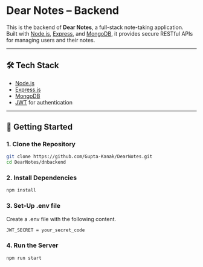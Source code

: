 # Dear Notes – Backend

This is the backend of **Dear Notes**, a full-stack note-taking application.  
Built with [Node.js](https://nodejs.org/), [Express](https://expressjs.com/), and [MongoDB](https://www.mongodb.com/), it provides secure RESTful APIs for managing users and their notes.

---

## 🛠️ Tech Stack

- [Node.js](https://nodejs.org/)
- [Express.js](https://expressjs.com/)
- [MongoDB](https://www.mongodb.com/)
- [JWT](https://jwt.io/) for authentication

---

## 🚀 Getting Started

### 1. Clone the Repository

```bash
git clone https://github.com/Gupta-Kanak/DearNotes.git
cd DearNotes/dnbackend
```

### 2. Install Dependencies

```bash
npm install
```

### 3. Set-Up .env file
Create a .env file with the following content.
```bash
JWT_SECRET = your_secret_code
```

### 4. Run the Server

```bash
npm run start
```
